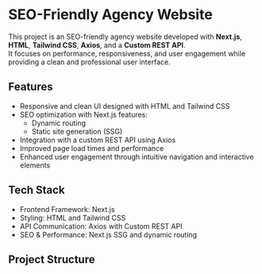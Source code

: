 # SEO-Friendly Agency Website

This project is an SEO-friendly agency website developed with **Next.js**, **HTML**, **Tailwind CSS**, **Axios**, and a **Custom REST API**.  
It focuses on performance, responsiveness, and user engagement while providing a clean and professional user interface.

## Features

- Responsive and clean UI designed with HTML and Tailwind CSS
- SEO optimization with Next.js features:
  - Dynamic routing
  - Static site generation (SSG)
- Integration with a custom REST API using Axios
- Improved page load times and performance
- Enhanced user engagement through intuitive navigation and interactive elements

## Tech Stack

- Frontend Framework: Next.js
- Styling: HTML and Tailwind CSS
- API Communication: Axios with Custom REST API
- SEO & Performance: Next.js SSG and dynamic routing

## Project Structure

